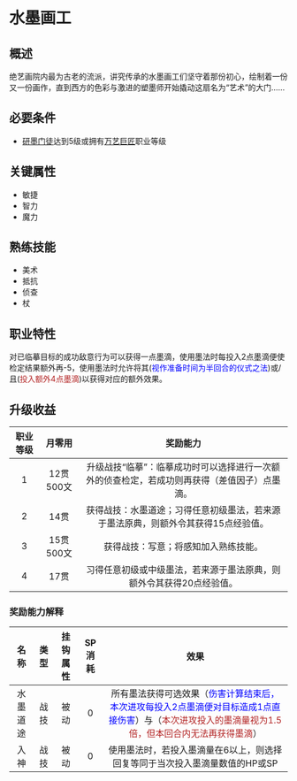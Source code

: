 # 水墨画工

## 概述

绝艺画院内最为古老的流派，讲究传承的水墨画工们坚守着那份初心，绘制着一份又一份画作，直到西方的色彩与激进的塑墨师开始撬动这扇名为“艺术”的大门……

## 必要条件

* <a href="../Artist_Apprentice" target="_blank">研墨门徒</a>达到5级或拥有<a href="../Artist_Master" target="_blank">万艺巨匠</a>职业等级

## 关键属性

* 敏捷
* 智力
* 魔力

## 熟练技能

* 美术
* 抵抗
* 侦查
* 杖

## 职业特性

对已临摹目标的成功敌意行为可以获得一点墨滴，使用墨法时每投入2点墨滴便使检定结果额外再-5，使用墨法时允许将其(<font color="#0000FF">视作准备时间为半回合的仪式之法</font>)或/且(<font color="#B22222">投入额外4点墨滴</font>)以获得对应的额外效果。

## 升级收益

职业等级|月零用|奖励能力
:--:|:--:|:--:
1|12贯500文|升级战技“临摹”：临摹成功时可以选择进行一次额外的侦查检定，若成功则再获得（差值因子）点墨滴。
2|14贯|获得战技：水墨道途；习得任意初级墨法，若来源于墨法原典，则额外令其获得15点经验值。
3|15贯500文|获得战技：写意；将感知加入熟练技能。
4|17贯|习得任意初级或中级墨法，若来源于墨法原典，则额外令其获得20点经验值。

### 奖励能力解释

名称|类型|挂钩属性|SP消耗|效果
:--:|:--:|:--:|:--:|:--:
水墨道途|战技|被动|0|所有墨法获得可选效果（<font color="#0000FF">伤害计算结束后，本次进攻每投入2点墨滴便对目标造成1点直接伤害</font>）与（<font color="#B22222">本次进攻投入的墨滴量视为1.5倍，但本回合内无法再获得墨滴</font>）
入神|战技|被动|0|使用墨法时，若投入墨滴量在6以上，则选择回复等同于当次投入墨滴量数值的HP或SP